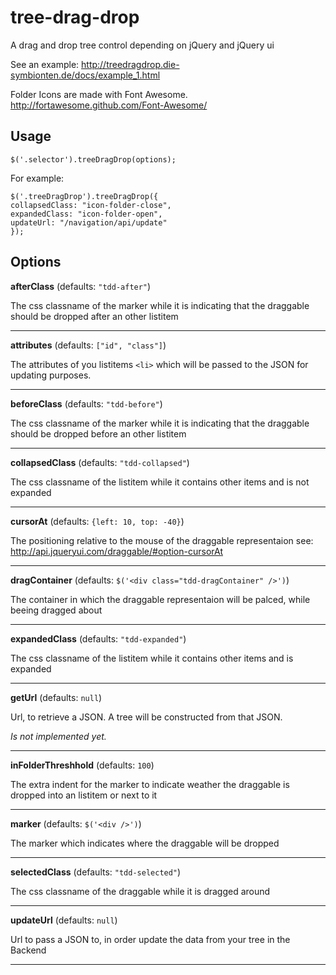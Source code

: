 tree-drag-drop
==============

A drag and drop tree control depending on jQuery and jQuery ui

See an example:
http://treedragdrop.die-symbionten.de/docs/example_1.html

Folder Icons are made with Font Awesome. 
http://fortawesome.github.com/Font-Awesome/


Usage
-----

    $('.selector').treeDragDrop(options); 


For example:

    $('.treeDragDrop').treeDragDrop({
	collapsedClass: "icon-folder-close", 
	expandedClass: "icon-folder-open", 
	updateUrl: "/navigation/api/update"
    }); 


Options
-------

**afterClass** (defaults: `"tdd-after"`)

The css classname of the marker while it is indicating that the draggable should be dropped after an other listitem

* * *

**attributes** (defaults: `["id", "class"]`)

The attributes of you listitems `<li>` which will be passed to the JSON for updating purposes.

* * *

**beforeClass** (defaults: `"tdd-before"`)

The css classname of the marker while it is indicating that the draggable should be dropped before an other listitem

* * *

**collapsedClass** (defaults: `"tdd-collapsed"`)

The css classname of the listitem while it contains other items and is not expanded

* * *

**cursorAt** (defaults: `{left: 10, top: -40}`)

The positioning relative to the mouse of the draggable representaion see: http://api.jqueryui.com/draggable/#option-cursorAt

* * *

**dragContainer** (defaults: `$('<div class="tdd-dragContainer" />')`)

The container in which the draggable representaion will be palced, while beeing dragged about

* * *

**expandedClass** (defaults: `"tdd-expanded"`)

The css classname of the listitem while it contains other items and is expanded

* * *

**getUrl** (defaults: `null`)

Url, to retrieve a JSON. A tree will be constructed from that JSON. 

*Is not implemented yet.*

* * *

**inFolderThreshhold** (defaults: `100`)

The extra indent for the marker to indicate weather the draggable is dropped into an listitem or next to it

* * *

**marker** (defaults: `$('<div />')`)

The marker which indicates where the draggable will be dropped

* * *

**selectedClass** (defaults: `"tdd-selected"`)

The css classname of the draggable while it is dragged around

* * *

**updateUrl** (defaults: `null`)

Url to pass a JSON to, in order update the data from your tree in the Backend

* * *